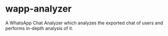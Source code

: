 # wapp-analyzer
A WhatsApp Chat Analyzer which analyzes the exported chat of users and performs in-depth analysis of it. 
